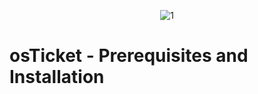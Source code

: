<p align="center">
<img src="https://i.imgur.com/SIOPg5j.png" alt="1"/>
</p>

<h1>osTicket - Prerequisites and Installation</h1>
